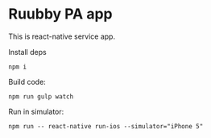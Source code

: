 # Ruubby PA app

This is react-native service app.

Install deps

    npm i

Build code:

    npm run gulp watch

Run in simulator:

    npm run -- react-native run-ios --simulator="iPhone 5"
